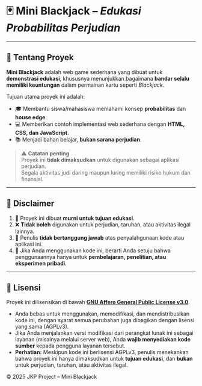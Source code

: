 # 🃏 Mini Blackjack – *Edukasi Probabilitas Perjudian*

---

## 📌 Tentang Proyek

**Mini Blackjack** adalah web game sederhana yang dibuat untuk **demonstrasi edukasi**, khususnya menunjukkan bagaimana **bandar selalu memiliki keuntungan** dalam permainan kartu seperti *Blackjack*.

Tujuan utama proyek ini adalah:
- 🎓 Membantu siswa/mahasiswa memahami konsep **probabilitas** dan **house edge**.  
- 💻 Memberikan contoh implementasi web sederhana dengan **HTML, CSS, dan JavaScript**.  
- 📚 Menjadi bahan belajar, **bukan sarana perjudian**.  

> ⚠️ **Catatan penting**  
> Proyek ini **tidak dimaksudkan** untuk digunakan sebagai aplikasi perjudian.  
> Segala aktivitas judi daring maupun luring memiliki risiko hukum dan finansial.  

---

## 🚫 Disclaimer

1. 🏫 Proyek ini dibuat **murni untuk tujuan edukasi**.  
2. ❌ **Tidak boleh** digunakan untuk perjudian, taruhan, atau aktivitas ilegal lainnya.  
3. 👤 Penulis **tidak bertanggung jawab** atas penyalahgunaan kode atau aplikasi ini.  
4. 📖 Jika Anda menggunakan kode ini, berarti Anda setuju bahwa penggunaannya hanya untuk **pembelajaran, penelitian, atau eksperimen pribadi**.  

---

## 📜 Lisensi

Proyek ini dilisensikan di bawah **[GNU Affero General Public License v3.0](LICENSE)**.  

- Anda bebas untuk menggunakan, memodifikasi, dan mendistribusikan kode ini, dengan syarat semua perubahan juga dibagikan dengan lisensi yang sama (AGPLv3).  
- Jika Anda menjalankan versi modifikasi dari perangkat lunak ini sebagai layanan (misalnya melalui server web), Anda **wajib menyediakan kode sumber** kepada pengguna layanan tersebut.  
- **Perhatian:** Meskipun kode ini berlisensi AGPLv3, penulis menekankan bahwa proyek ini hanya dimaksudkan untuk **tujuan edukasi**, dan **bukan** untuk perjudian, taruhan, atau aktivitas ilegal.  

© 2025 JKP Project – Mini Blackjack  
